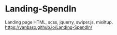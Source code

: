 # Landing-SpendIn
Landing page HTML, scss, jquerry, swiper.js, mixiltup.
https://vanbasx.github.io/Landing-SpendIn/
